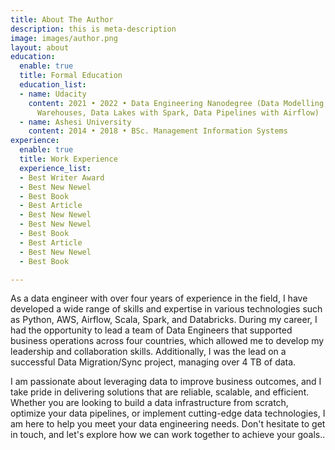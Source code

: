 ```yaml
---
title: About The Author
description: this is meta-description
image: images/author.png
layout: about
education:
  enable: true
  title: Formal Education
  education_list:
  - name: Udacity
    content: 2021 • 2022 • Data Engineering Nanodegree (Data Modelling, Cloud Data
      Warehouses, Data Lakes with Spark, Data Pipelines with Airflow)
  - name: Ashesi University
    content: 2014 • 2018 • BSc. Management Information Systems
experience:
  enable: true
  title: Work Experience
  experience_list:
  - Best Writer Award
  - Best New Newel
  - Best Book
  - Best Article
  - Best New Newel
  - Best New Newel
  - Best Book
  - Best Article
  - Best New Newel
  - Best Book

---
```

As a data engineer with over four years of experience in the field, I have developed a wide range of skills and expertise in various technologies such as Python, AWS, Airflow, Scala, Spark, and Databricks. During my career, I had the opportunity to lead a team of Data Engineers that supported business operations across four countries, which allowed me to develop my leadership and collaboration skills. Additionally, I was the lead on a successful Data Migration/Sync project, managing over 4 TB of data.

  
I am passionate about leveraging data to improve business outcomes, and I take pride in delivering solutions that are reliable, scalable, and efficient. Whether you are looking to build a data infrastructure from scratch, optimize your data pipelines, or implement cutting-edge data technologies, I am here to help you meet your data engineering needs. Don't hesitate to get in touch, and let's explore how we can work together to achieve your goals..